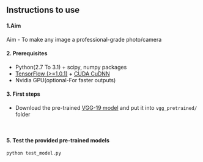 ## Instructions to use 


#### 1.Aim

 Aim - To make any image a professional-grade photo/camera


#### 2. Prerequisites

- Python(2.7 To 3.1) + scipy, numpy packages
- [TensorFlow (>=1.0.1)](https://www.tensorflow.org/install/) + [CUDA CuDNN](https://developer.nvidia.com/cudnn)
- Nvidia GPU(optional-For faster outputs)


#### 3. First steps

- Download the pre-trained [VGG-19 model](https://drive.google.com/drive/folders/1AQt-5a952dJH9kci-YMLkA3beApey6C8?usp=drive_link) and put it into `vgg_pretrained/` folder
<br/>


#### 5. Test the provided pre-trained models

```bash
python test_model.py 
```
